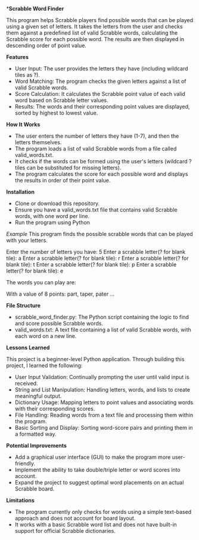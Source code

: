***Scrabble Word Finder**

This program helps Scrabble players find possible words that can be played using a given set of letters. It takes the letters from the user and checks them against a predefined list of valid Scrabble words, calculating the Scrabble score for each possible word. The results are then displayed in descending order of point value.

**Features**

- User Input: The user provides the letters they have (including wildcard tiles as ?).
- Word Matching: The program checks the given letters against a list of valid Scrabble words.
- Score Calculation: It calculates the Scrabble point value of each valid word based on Scrabble letter values.
- Results: The words and their corresponding point values are displayed, sorted by highest to lowest value.

**How It Works**

- The user enters the number of letters they have (1-7), and then the letters themselves.
- The program loads a list of valid Scrabble words from a file called valid_words.txt.
- It checks if the words can be formed using the user's letters (wildcard ? tiles can be substituted for missing letters).
- The program calculates the score for each possible word and displays the results in order of their point value.

**Installation**

- Clone or download this repository.
- Ensure you have a valid_words.txt file that contains valid Scrabble words, with one word per line.
- Run the program using Python

*Example*
This program finds the possible scrabble words that can be played with your letters.

Enter the number of letters you have: 5
Enter a scrabble letter(? for blank tile): a
Enter a scrabble letter(? for blank tile): r
Enter a scrabble letter(? for blank tile): t
Enter a scrabble letter(? for blank tile): p
Enter a scrabble letter(? for blank tile): e

The words you can play are:

With a value of 8 points:
part, taper, pater
...

**File Structure**

- scrabble_word_finder.py: The Python script containing the logic to find and score possible Scrabble words.
- valid_words.txt: A text file containing a list of valid Scrabble words, with each word on a new line.

**Lessons Learned**

This project is a beginner-level Python application. Through building this project, I learned the following:

- User Input Validation: Continually prompting the user until valid input is received.
- String and List Manipulation: Handling letters, words, and lists to create meaningful output.
- Dictionary Usage: Mapping letters to point values and associating words with their corresponding scores.
- File Handling: Reading words from a text file and processing them within the program.
- Basic Sorting and Display: Sorting word-score pairs and printing them in a formatted way.

**Potential Improvements**
- Add a graphical user interface (GUI) to make the program more user-friendly.
- Implement the ability to take double/triple letter or word scores into account.
- Expand the project to suggest optimal word placements on an actual Scrabble board.

**Limitations**
- The program currently only checks for words using a simple text-based approach and does not account for board layout.
- It works with a basic Scrabble word list and does not have built-in support for official Scrabble dictionaries.

